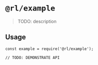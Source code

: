 # `@rl/example`

> TODO: description

## Usage

```
const example = require('@rl/example');

// TODO: DEMONSTRATE API
```
